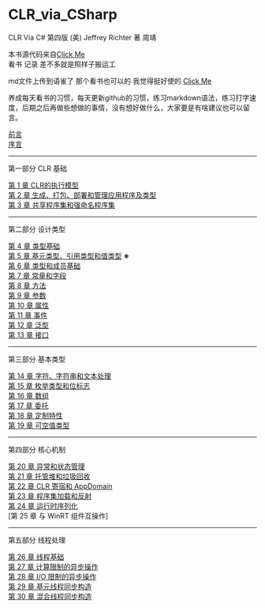 # CLR_via_CSharp

CLR Via C# 第四版
(美) Jeffrey Richter 著 周靖

本书源代码来自[Click Me](https://github.com/cuicheng11165/clr-via-csharp-4th-edition-code)  
看书 记录 差不多就是照样子搬运工

md文件上传到语雀了 那个看书也可以的 我觉得挺好使的 [Click Me](https://www.yuque.com/fhlsteven/clr_via_csharp)  

养成每天看书的习惯，每天更新github的习惯，练习markdown语法，练习打字速度，后期之后再做些想做的事情，没有想好做什么，大家要是有啥建议也可以留言。

[前言](./chapters/foreword.md)  
[序言](./chapters/introduction.md)

---
第一部分 CLR 基础  

[第 1 章 CLR的执行模型](./chapters/chapter1_TheCLRSExecutionMode.md)  
[第 2 章 生成、打包、部署和管理应用程序及类型](./chapters/chapter2_Building.md)  
[第 3 章 共享程序集和强命名程序集](./chapters/chapter3_SharedAssemblies.md)

---
第二部分 设计类型  

[第 4  章 类型基础](./chapters/ch4_TypeFundamentals.md)  
[第 5  章 基元类型、引用类型和值类型](./chapters/ch5_PrimitiveRefValType.md)  **※**  
[第 6  章 类型和成员基础](./chapters/ch6_TypeAndMemberBasics.md)  
[第 7  章 常量和字段](./chapters/ch7_ConstantsAndFields.md)  
[第 8  章 方法](./chapters/ch8_Methods.md)  
[第 9  章 参数](./chapters/ch9_Parameters.md)  
[第 10 章 属性](./chapters/ch10_Properties.md)  
[第 11 章 事件](./chapters/ch11_Events.md)  
[第 12 章 泛型](./chapters/ch12_Generics.md)  
[第 13 章 接口](./chapters/ch13_Interfaces.md)

---
第三部分 基本类型  

[第 14 章 字符、字符串和文本处理](./chapters/ch14_CharStringText.md)  
[第 15 章 枚举类型和位标志](./chapters/ch15_EnumeratedTypes.md)  
[第 16 章 数组](./chapters/ch16_Arrays.md)  
[第 17 章 委托](./chapters/ch17_Delegates.md)  
[第 18 章 定制特性](./chapters/ch18_CustomAttributes.md)  
[第 19 章 可空值类型](./chapters/ch19_NullableValueTypes.md)  

---
第四部分 核心机制  

[第 20 章 异常和状态管理](./chapters/ch20_ExceptionsAndStateManae.md)  
[第 21 章 托管堆和垃圾回收](./chapters/ch21_ManagedHeapGarbage.md)  
[第 22 章 CLR 寄宿和 AppDomain](./chapters/ch22_CLRHostingAndAppDomain.md)  
[第 23 章 程序集加载和反射](./chapters/ch23_AssemblyLoaingReflection.md)  
[第 24 章 运行时序列化](./chapters/ch24_RuntimeSerialization.md)  
[第 25 章 与 WinRT 组件互操作]

---
第五部分 线程处理

[第 26 章 线程基础](./chapters/ch26_ThreadBasics.md)  
[第 27 章 计算限制的异步操作](./chapters/ch27_ComputeBoundAsync.md)  
[第 28 章 I/O 限制的异步操作](./chapters/ch28_IOBoundAsyncOperations.md)  
[第 29 章 基元线程同步构造](./chapters/ch29_PrimitiveThreadSyncConstructs.md)  
[第 30 章 混合线程同步构造](./chapters/ch30_hybridThreadSyncConst.md)  
